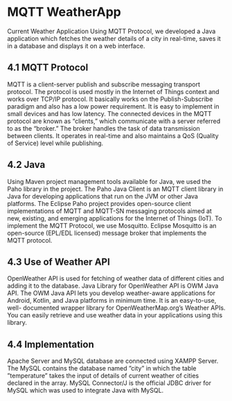 # MQTT WeatherApp
Current Weather Application Using MQTT Protocol, we developed a Java application which fetches the weather details of a city in real-time, saves it in a database and displays it on a web interface.

## 4.1 MQTT Protocol
MQTT is a client-server publish and subscribe messaging transport protocol. The protocol is used mostly in the Internet of Things context and works over TCP/IP protocol. It basically works on the Publish-Subscribe paradigm and also has a low power requirement. It is easy to implement in small devices and has low latency. The connected devices in the MQTT protocol are known as “clients,” which communicate with a server referred to as the “broker.” The broker handles the task of data transmission between clients. It operates in real-time and also maintains a QoS (Quality of Service) level while publishing.

## 4.2 Java
Using Maven project management tools available for Java, we used the Paho library in the project. The Paho Java Client is an MQTT client library in Java for developing applications that run on the JVM or other Java platforms. The Eclipse Paho project provides open-source client implementations of MQTT and MQTT-SN messaging protocols aimed at new, existing, and emerging applications for the Internet of Things (IoT). To implement the MQTT Protocol, we use Mosquitto. Eclipse Mosquitto is an open-source (EPL/EDL licensed) message broker that implements the MQTT protocol.

## 4.3 Use of Weather API
OpenWeather API is used for fetching of weather data of different cities and adding it to the database. Java Library for OpenWeather API is OWM Java API. The OWM Java API lets you develop weather-aware applications for Android, Kotlin, and Java platforms in minimum time. It is an easy-to-use, well- documented wrapper library for OpenWeatherMap.org’s Weather APIs. You can easily retrieve and use weather data in your applications using this library.

## 4.4 Implementation
Apache Server and MySQL database are connected using XAMPP Server. The MySQL contains the database named ”city” in which the table ”temperature” takes the input of details of current weather of cities declared in the array. MySQL Connector/J is the official JDBC driver for MySQL which was used to integrate Java with MySQL.
